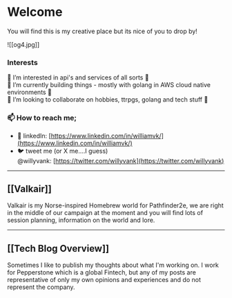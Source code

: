 # Welcome

You will find this is my creative place but its nice of you to drop by!

![[og4.jpg]]

### Interests
👀 I’m interested in api's and services of all sorts 👀  
🌱 I’m currently building things - mostly with golang in AWS cloud native environments 🌱  
💞️ I’m looking to collaborate on hobbies, ttrpgs, golang and tech stuff 💞️  

### 📫 How to reach me;

- 🔗 linkedIn: [https://www.linkedin.com/in/williamvk/](https://www.linkedin.com/in/williamvk/)
- 🐦 tweet me (or X me....I guess) @willyvank: [https://twitter.com/willyvank](https://twitter.com/willyvank)

---
## [[Valkair]]

Valkair is my Norse-inspired Homebrew world for Pathfinder2e, we are right in the middle of our campaign at the moment and you will find lots of session planning, information on the world and lore.

---
## [[Tech Blog Overview]]

Sometimes I like to publish my thoughts about what I'm working on. I work for Pepperstone which is a global Fintech, but any of my posts are representative of only my own opinions and experiences and do not represent the company.